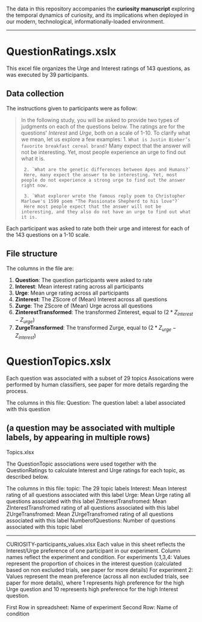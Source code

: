 The data in this repository accompanies the **curiosity manuscript** exploring the temporal dynamics of curiosity, and its  implications when deployed in our modern, technological, informationally-loaded environment.

-------------
# QuestionRatings.xslx 

This excel file organizes the Urge and Interest ratings of 143 questions, as was executed by 39 participants. 
## Data collection
The instructions given to participants were as follow:


> In the following study, you will be asked to provide two types of  judgments on each of the questions below. The ratings are for the  questions' *Interest* and *Urge*, both on a scale of 1-10.  To clarify what we mean, let us explore a few examples:
>     1. `What is Justin Bieber’s favorite breakfast cereal brand?`
>      Many expect that the answer will not be interesting. Yet, most people experience an urge to find out what it is. 
>      
>      2. `What are the genetic differences between Apes and Humans?`
>      Here, many expect the answer to be interesting. Yet, most people do not experience a strong urge to find out the answer right now.
>      
>      3. `What explorer wrote the famous reply poem to Christopher Marlowe's 1599 poem "The Passionate Shepherd to his love"?` 
>      Here most people expect that the answer will not be interesting, and they also do not have an urge to find out what it is.

Each participant was asked to rate both their urge and interest for each of the 143 questions on a 1-10 scale. 
## File structure 
The columns in the file are:

 1. **Question**: The question participants were asked to rate 
 2. **Interest**:    Mean interest rating across all participants 
 3. **Urge**: Mean urge rating across all participants 
 4. **Zinterest**: The ZScore of (Mean) Interest across all questions 
 5. **Zurge**: The ZScore of (Mean) Urge across all questions 
 6. **ZinterestTransformed**: The transformed Zinterest, equal to $(2*Z_{interest}-Z_{urge})$
 7. **ZurgeTransformed**: The transformed Zurge, equal to $(2*Z_{urge}-Z_{interest})$


# QuestionTopics.xslx

Each question was associated with a subset of 29 topics
Assoications were performed by human classifiers, see paper for more details regarding the process. 

The columns in this file:
Question: The question
label: a label associated with this question

(a question may be associated with multiple labels, by appearing in multiple rows)
---------------------
Topics.xlsx

The QuestionTopic associations were used together with the QuestionRatings to calculate Interest and Urge ratings for each topic, as described below.

The columns in this file:
topic: The 29 topic labels
Interest: Mean Interest rating of all questions associated with this label
Urge: Mean Urge rating all questions associated with this label
ZInterestTransfromed: Mean ZInterestTransfromed rating of all questions associated with this label
ZUrgeTransfromed: Mean ZUrgeTransfromed rating of all questions associated with this label
NumberofQuestions: Number of questions associated with this topic label

---------------------------

CURIOSITY-participants_values.xlsx
Each value in this sheet reflects the Interest/Urge preference of one participant in our experiment. Column names reflect the experiment and condition. 
For experiments 1,3,4: Values represent the proportion of choices in the interest question (calculated based on non excluded trials, see paper for more details)
For experiment 2: Values represent the mean preference (across all non excluded trials, see paper for more details), where 1 represents high preference for the high Urge question and 10 represents high preference for the high Interest question. 

First Row in spreadsheet: Name of experiment
Second Row: Name of condition
